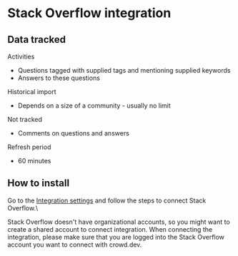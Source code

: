 # Stack Overflow integration

## Data tracked

Activities

* Questions tagged with supplied tags and mentioning supplied keywords
* Answers to these questions

Historical import

* Depends on a size of a community - usually no limit

Not tracked

* Comments on questions and answers

Refresh period

* 60 minutes

## How to install

Go to the [Integration settings](https://app.crowd.dev/integrations) and follow the steps to connect Stack Overflow.\


Stack Overflow doesn't have organizational accounts, so you might want to create a shared account to connect integration. When connecting the integration, please make sure that you are logged into the Stack Overflow account you want to connect with crowd.dev.
